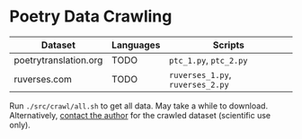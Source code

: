 # Poetry Data Crawling

|Dataset|Languages|Scripts|
|-|-|-|
|poetrytranslation.org|TODO|`ptc_1.py`, `ptc_2.py`|
|ruverses.com|TODO|`ruverses_1.py`, `ruverses_2.py`|


Run `./src/crawl/all.sh` to get all data.
May take a while to download.
Alternatively, [contact the author](mailto:vilem.zouhar@gmail.com) for the crawled dataset (scientific use only).
